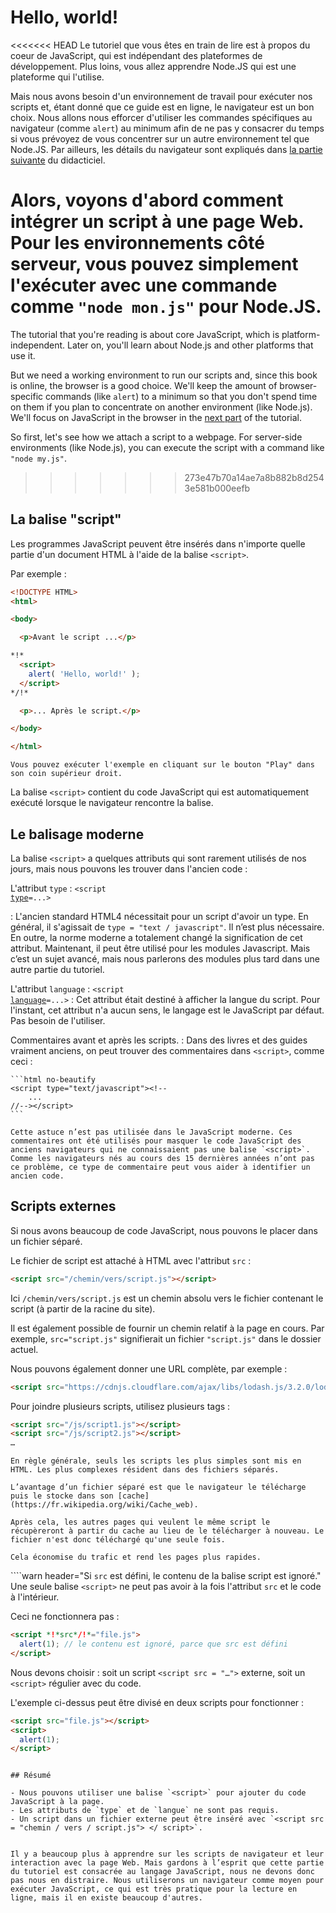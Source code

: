 # Hello, world!

<<<<<<< HEAD
Le tutoriel que vous êtes en train de lire est à propos du coeur de JavaScript, qui est indépendant des plateformes de développement. Plus loins, vous allez apprendre Node.JS qui est une plateforme qui l'utilise.

Mais nous avons besoin d'un environnement de travail pour exécuter nos scripts et, étant donné que ce guide est en ligne, le navigateur est un bon choix. Nous allons nous efforcer d'utiliser les commandes spécifiques au navigateur (comme `alert`) au minimum afin de ne pas y consacrer du temps si vous prévoyez de vous concentrer sur un autre environnement tel que Node.JS. Par ailleurs, les détails du navigateur sont expliqués dans [la partie suivante](/ui) du didacticiel.

Alors, voyons d'abord comment intégrer un script à une page Web. Pour les environnements côté serveur, vous pouvez simplement l'exécuter avec une commande comme `"node mon.js"` pour Node.JS.
=======
The tutorial that you're reading is about core JavaScript, which is platform-independent. Later on, you'll learn about Node.js and other platforms that use it.

But we need a working environment to run our scripts and, since this book is online, the browser is a good choice. We'll keep the amount of browser-specific commands (like `alert`) to a minimum so that you don't spend time on them if you plan to concentrate on another environment (like Node.js). We'll focus on JavaScript in the browser in the [next part](/ui) of the tutorial.

So first, let's see how we attach a script to a webpage. For server-side environments (like Node.js), you can execute the script with a command like `"node my.js"`.
>>>>>>> 273e47b70a14ae7a8b882b8d2543e581b000eefb


## La balise "script" 

Les programmes JavaScript peuvent être insérés dans n'importe quelle partie d'un document HTML à l'aide de la balise `<script>`.

Par exemple :

```html run height=100
<!DOCTYPE HTML>
<html>

<body>

  <p>Avant le script ...</p>

*!*
  <script>
    alert( 'Hello, world!' );
  </script>
*/!*

  <p>... Après le script.</p>

</body>

</html>
```

```online
Vous pouvez exécuter l'exemple en cliquant sur le bouton "Play" dans son coin supérieur droit.
```

La balise `<script>` contient du code JavaScript qui est automatiquement exécuté lorsque le navigateur rencontre la balise.


## Le balisage moderne

La balise `<script>` a quelques attributs qui sont rarement utilisés de nos jours, mais nous pouvons les trouver dans l'ancien code :

 L'attribut `type` : <code>&lt;script <u>type</u>=...&gt;</code>

 : L'ancien standard HTML4 nécessitait pour un script d'avoir un type. En général, il s'agissait de `type = "text / javascript"`. Il n’est plus nécessaire. En outre, la norme moderne a totalement changé la signification de cet attribut. Maintenant, il peut être utilisé pour les modules Javascript. Mais c’est un sujet avancé, mais nous parlerons des modules plus tard dans une autre partie du tutoriel.

 L'attribut `language` : <code>&lt;script <u>language</u>=...&gt;</code>
: Cet attribut était destiné à afficher la langue du script. Pour l'instant, cet attribut n'a aucun sens, le langage est le JavaScript par défaut. Pas besoin de l'utiliser.

Commentaires avant et après les scripts.
: Dans des livres et des guides vraiment anciens, on peut trouver des commentaires dans `<script>`, comme ceci :

    ```html no-beautify
    <script type="text/javascript"><!--
        ...
    //--></script>
    ```

    Cette astuce n’est pas utilisée dans le JavaScript moderne. Ces commentaires ont été utilisés pour masquer le code JavaScript des anciens navigateurs qui ne connaissaient pas une balise `<script>`. Comme les navigateurs nés au cours des 15 dernières années n’ont pas ce problème, ce type de commentaire peut vous aider à identifier un ancien code.


## Scripts externes

Si nous avons beaucoup de code JavaScript, nous pouvons le placer dans un fichier séparé.

Le fichier de script est attaché à HTML avec l'attribut `src` :

```html
<script src="/chemin/vers/script.js"></script>
```

Ici `/chemin/vers/script.js` est un chemin absolu vers le fichier contenant le script (à partir de la racine du site).

Il est également possible de fournir un chemin relatif à la page en cours. Par exemple, `src="script.js"` signifierait un fichier `"script.js"` dans le dossier actuel.

Nous pouvons également donner une URL complète, par exemple :

```html
<script src="https://cdnjs.cloudflare.com/ajax/libs/lodash.js/3.2.0/lodash.js"></script>
```

Pour joindre plusieurs scripts, utilisez plusieurs tags :

```html
<script src="/js/script1.js"></script>
<script src="/js/script2.js"></script>
…
```

```smart
En règle générale, seuls les scripts les plus simples sont mis en HTML. Les plus complexes résident dans des fichiers séparés.

L’avantage d’un fichier séparé est que le navigateur le télécharge puis le stocke dans son [cache](https://fr.wikipedia.org/wiki/Cache_web).

Après cela, les autres pages qui veulent le même script le récupèreront à partir du cache au lieu de le télécharger à nouveau. Le fichier n'est donc téléchargé qu'une seule fois.

Cela économise du trafic et rend les pages plus rapides.
```

````warn header="Si `src` est défini, le contenu de la balise script est ignoré."
Une seule balise `<script>` ne peut pas avoir à la fois l'attribut `src` et le code à l'intérieur.

Ceci ne fonctionnera pas :

```html
<script *!*src*/!*="file.js">
  alert(1); // le contenu est ignoré, parce que src est défini
</script>
```

Nous devons choisir : soit un script `<script src = "…">` externe, soit un `<script>` régulier avec du code.

L'exemple ci-dessus peut être divisé en deux scripts pour fonctionner :

```html
<script src="file.js"></script>
<script>
  alert(1);
</script>
```
````

## Résumé

- Nous pouvons utiliser une balise `<script>` pour ajouter du code JavaScript à la page.
- Les attributs de `type` et de `langue` ne sont pas requis.
- Un script dans un fichier externe peut être inséré avec `<script src = "chemin / vers / script.js"> </ script>`.


Il y a beaucoup plus à apprendre sur les scripts de navigateur et leur interaction avec la page Web. Mais gardons à l’esprit que cette partie du tutoriel est consacrée au langage JavaScript, nous ne devons donc pas nous en distraire. Nous utiliserons un navigateur comme moyen pour exécuter JavaScript, ce qui est très pratique pour la lecture en ligne, mais il en existe beaucoup d'autres.
